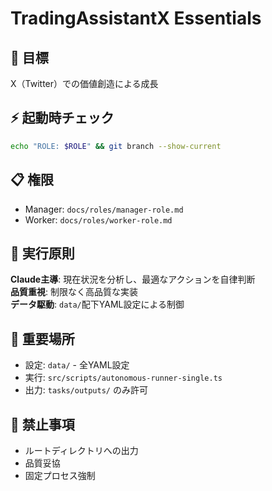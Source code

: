 # TradingAssistantX Essentials

## 🎯 目標
X（Twitter）での価値創造による成長

## ⚡ 起動時チェック
```bash
echo "ROLE: $ROLE" && git branch --show-current
```

## 📋 権限
- Manager: `docs/roles/manager-role.md`
- Worker: `docs/roles/worker-role.md`

## 🔄 実行原則
**Claude主導**: 現在状況を分析し、最適なアクションを自律判断  
**品質重視**: 制限なく高品質な実装  
**データ駆動**: `data/`配下YAML設定による制御  

## 📁 重要場所
- 設定: `data/` - 全YAML設定
- 実行: `src/scripts/autonomous-runner-single.ts`
- 出力: `tasks/outputs/` のみ許可

## 🚫 禁止事項
- ルートディレクトリへの出力
- 品質妥協
- 固定プロセス強制